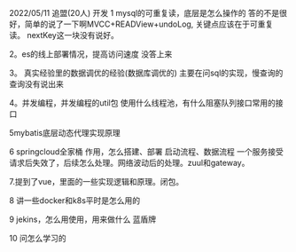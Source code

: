 2022/05/11  追盟(20人)  开发
1 mysql的可重复读，底层是怎么操作的
答的不是很好，简单的说了一下啊MVCC+READView+undoLog, 关键点应该在于可重复读。
nextKey这一块没有说好。

2。es的线上部署情况，提高访问速度
没答上来

3。 真实经验里的数据调优的经验(数据库调优的)
主要在问sql的实现，慢查询的查询没有说出来

4。并发编程，并发编程的util包
使用什么线程池，有什么阻塞队列接口常用的接口

5mybatis底层动态代理实现原理

6 springcloud全家桶
作用，怎么搭建、部署
启动流程、数据流程
一个服务接受请求后失效了，后续怎么处理。网络波动后的处理。zuul和gateway。

7.提到了vue，里面的一些实现逻辑和原理。闭包。

8 讲一些docker和k8s平时是怎么用的

9 jekins，怎么用使用，用来做什么
蓝盾牌

10 问怎么学习的
